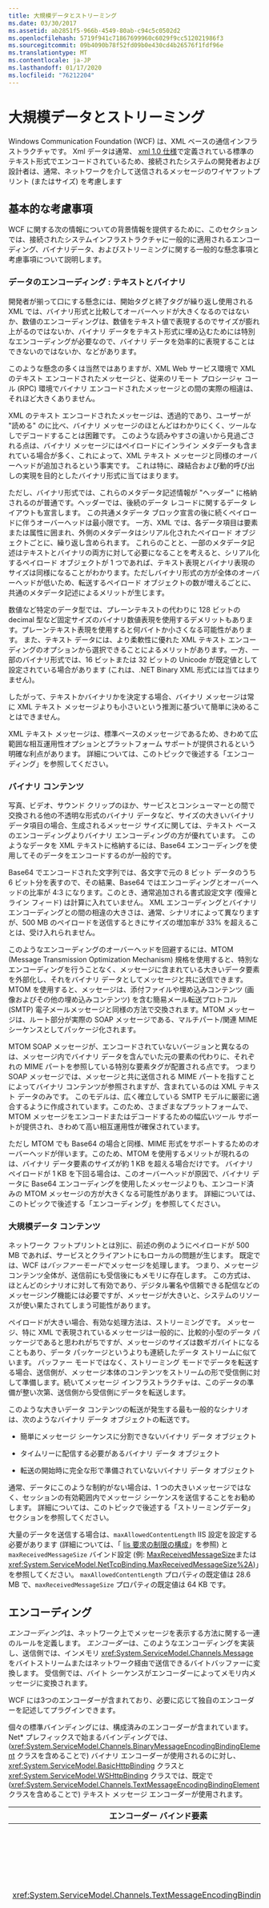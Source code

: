 ```yaml
---
title: 大規模データとストリーミング
ms.date: 03/30/2017
ms.assetid: ab2851f5-966b-4549-80ab-c94c5c0502d2
ms.openlocfilehash: 5719f941c71867699960c6029f9cc512021986f3
ms.sourcegitcommit: 09b4090b78f52fd09b0e430cd4b26576f1fdf96e
ms.translationtype: MT
ms.contentlocale: ja-JP
ms.lasthandoff: 01/17/2020
ms.locfileid: "76212204"
---
```

# <a name="large-data-and-streaming"></a>大規模データとストリーミング

Windows Communication Foundation (WCF) は、XML ベースの通信インフラストラクチャです。 Xml データは通常、 [xml 1.0 仕様](https://www.w3.org/TR/REC-xml/)で定義されている標準のテキスト形式でエンコードされているため、接続されたシステムの開発者および設計者は、通常、ネットワークを介して送信されるメッセージのワイヤフットプリント (またはサイズ) を考慮します  
  
## <a name="basic-considerations"></a>基本的な考慮事項  
 WCF に関する次の情報についての背景情報を提供するために、このセクションでは、接続されたシステムインフラストラクチャに一般的に適用されるエンコーディング、バイナリデータ、およびストリーミングに関する一般的な懸念事項と考慮事項について説明します。  
  
### <a name="encoding-data-text-vs-binary"></a>データのエンコーディング : テキストとバイナリ  
 開発者が揃って口にする懸念には、開始タグと終了タグが繰り返し使用される XML では、バイナリ形式と比較してオーバーヘッドが大きくなるのではないか、数値のエンコーディングは、数値をテキスト値で表現するのでサイズが膨れ上がるのではないか、バイナリ データをテキスト形式に埋め込むためには特別なエンコーディングが必要なので、バイナリ データを効率的に表現することはできないのではないか、などがあります。  
  
 このような懸念の多くは当然ではありますが、XML Web サービス環境で XML のテキスト エンコードされたメッセージと、従来のリモート プロシージャ コール (RPC) 環境でバイナリ エンコードされたメッセージとの間の実際の相違は、それほど大きくありません。  
  
 XML のテキスト エンコードされたメッセージは、透過的であり、ユーザーが "読める" のに比べ、バイナリ メッセージのほとんどはわかりにくく、ツールなしでデコードすることは困難です。 このような読みやすさの違いから見過ごされる点は、バイナリ メッセージにはペイロードにインライン メタデータも含まれている場合が多く、これによって、XML テキスト メッセージと同様のオーバーヘッドが追加されるという事実です。 これは特に、疎結合および動的呼び出しの実現を目的としたバイナリ形式に当てはまります。  
  
 ただし、バイナリ形式では、これらのメタデータ記述情報が "ヘッダー" に格納されるのが普通です。ヘッダーでは、後続のデータ レコードに関するデータ レイアウトも宣言します。 この共通メタデータ ブロック宣言の後に続くペイロードに伴うオーバーヘッドは最小限です。 一方、XML では、各データ項目は要素または属性に囲まれ、外側のメタデータはシリアル化されたペイロード オブジェクトごとに、繰り返し含められます。 これらのことと、一部のメタデータ記述はテキストとバイナリの両方に対して必要になることを考えると、シリアル化するペイロード オブジェクトが 1 つであれば、テキスト表現とバイナリ表現のサイズは同様になることがわかります。ただしバイナリ形式の方が全体のオーバーヘッドが低いため、転送するペイロード オブジェクトの数が増えるごとに、共通のメタデータ記述によるメリットが生じます。  
  
 数値など特定のデータ型では、プレーンテキストの代わりに 128 ビットの decimal 型など固定サイズのバイナリ数値表現を使用するデメリットもあります。プレーンテキスト表現を使用すると何バイトか小さくなる可能性があります。 また、テキスト データには、より柔軟性に優れた XML テキスト エンコーディングのオプションから選択できることによるメリットがあります。一方、一部のバイナリ形式では、16 ビットまたは 32 ビットの Unicode が既定値として設定されている場合があります (これは、.NET Binary XML 形式には当てはまりません)。  
  
 したがって、テキストかバイナリかを決定する場合、バイナリ メッセージは常に XML テキスト メッセージよりも小さいという推測に基づいて簡単に決めることはできません。  
  
 XML テキスト メッセージは、標準ベースのメッセージであるため、きわめて広範囲な相互運用性オプションとプラットフォーム サポートが提供されるという明確な利点があります。 詳細については、このトピックで後述する「エンコーディング」を参照してください。  
  
### <a name="binary-content"></a>バイナリ コンテンツ  
 写真、ビデオ、サウンド クリップのほか、サービスとコンシューマーとの間で交換される他の不透明な形式のバイナリ データなど、サイズの大きいバイナリ データ項目の場合、生成されるメッセージ サイズに関しては、テキスト ベースのエンコーディングよりバイナリ エンコーディングの方が優れています。 このようなデータを XML テキストに格納するには、Base64 エンコーディングを使用してそのデータをエンコードするのが一般的です。  
  
 Base64 でエンコードされた文字列では、各文字で元の 8 ビット データのうち 6 ビット分を表すので、その結果、Base64 ではエンコーディングとオーバーヘッドの比率が 4:3 になります。このとき、通常追加される書式設定文字 (復帰とライン フィード) は計算に入れていません。 XML エンコーディングとバイナリ エンコーディングとの間の相違の大きさは、通常、シナリオによって異なりますが、500 MB のペイロードを送信するときにサイズの増加率が 33% を超えることは、受け入れられません。  
  
 このようなエンコーディングのオーバーヘッドを回避するには、MTOM (Message Transmission Optimization Mechanism) 規格を使用すると、特別なエンコーディングを行うことなく、メッセージに含まれている大きいデータ要素を外部化し、それをバイナリ データとしてメッセージと共に送信できます。 MTOM を使用すると、メッセージは、添付ファイルや埋め込みコンテンツ (画像およびその他の埋め込みコンテンツ) を含む簡易メール転送プロトコル (SMTP) 電子メールメッセージと同様の方法で交換されます。MTOM メッセージは、ルート部分が実際の SOAP メッセージである、マルチパート/関連 MIME シーケンスとしてパッケージ化されます。  
  
 MTOM SOAP メッセージが、エンコードされていないバージョンと異なるのは、メッセージ内でバイナリ データを含んでいた元の要素の代わりに、それぞれの MIME パートを参照している特別な要素タグが配置される点です。 つまり SOAP メッセージでは、メッセージと共に送信される MIME パートを指すことによってバイナリ コンテンツが参照されますが、含まれているのは XML テキスト データのみです。 このモデルは、広く確立している SMTP モデルに厳密に適合するように作成されています。このため、さまざまなプラットフォームで、MTOM メッセージをエンコードまたはデコードするための幅広いツール サポートが提供され、きわめて高い相互運用性が確保されています。  
  
 ただし MTOM でも Base64 の場合と同様、MIME 形式をサポートするためのオーバーヘッドが伴います。このため、MTOM を使用するメリットが現れるのは、バイナリ データ要素のサイズが約 1 KB を超える場合だけです。 バイナリ ペイロードが 1 KB を下回る場合は、このオーバーヘッドが原因で、バイナリ データに Base64 エンコーディングを使用したメッセージよりも、エンコード済みの MTOM メッセージの方が大きくなる可能性があります。 詳細については、このトピックで後述する「エンコーディング」を参照してください。  
  
### <a name="large-data-content"></a>大規模データ コンテンツ  
 ネットワーク フットプリントとは別に、前述の例のようにペイロードが 500 MB であれば、サービスとクライアントにもローカルの問題が生じます。 既定では、WCF は*バッファーモード*でメッセージを処理します。 つまり、メッセージ コンテンツ全体が、送信前にも受信後にもメモリに存在します。 この方式は、ほとんどのシナリオに対して有効であり、デジタル署名や信頼できる配信などのメッセージング機能には必要ですが、メッセージが大きいと、システムのリソースが使い果たされてしまう可能性があります。  
  
 ペイロードが大きい場合、有効な処理方法は、ストリーミングです。 メッセージ、特に XML で表現されているメッセージは一般的に、比較的小型のデータ パッケージであると思われがちですが、メッセージのサイズは数ギガバイトになることもあり、データ パッケージというよりも連続したデータ ストリームに似ています。 バッファー モードではなく、ストリーミング モードでデータを転送する場合、送信側が、メッセージ本体のコンテンツをストリームの形で受信側に対して準備します。続いてメッセージ インフラストラクチャは、このデータの準備が整い次第、送信側から受信側にデータを転送します。  
  
 このような大きいデータ コンテンツの転送が発生する最も一般的なシナリオは、次のようなバイナリ データ オブジェクトの転送です。  
  
- 簡単にメッセージ シーケンスに分割できないバイナリ データ オブジェクト  
  
- タイムリーに配信する必要があるバイナリ データ オブジェクト  
  
- 転送の開始時に完全な形で準備されていないバイナリ データ オブジェクト  
  
 通常、データにこのような制約がない場合は、1 つの大きいメッセージではなく、セッションの有効範囲内でメッセージ シーケンスを送信することをお勧めします。 詳細については、このトピックで後述する「ストリーミングデータ」セクションを参照してください。  
  
 大量のデータを送信する場合は、`maxAllowedContentLength` IIS 設定を設定する必要があります (詳細については、「 [Iis 要求の制限の構成](https://docs.microsoft.com/iis/configuration/system.webServer/security/requestFiltering/requestLimits/)」を参照) と `maxReceivedMessageSize` バインド設定 (例: [MaxReceivedMessageSize](xref:System.ServiceModel.HttpBindingBase.MaxReceivedMessageSize%2A)または <xref:System.ServiceModel.NetTcpBinding.MaxReceivedMessageSize%2A>)」を参照してください。 `maxAllowedContentLength` プロパティの既定値は 28.6 MB で、`maxReceivedMessageSize` プロパティの既定値は 64 KB です。  
  
## <a name="encodings"></a>エンコーディング  
 *エンコーディング*は、ネットワーク上でメッセージを表示する方法に関する一連のルールを定義します。 *エンコーダー*は、このようなエンコーディングを実装し、送信側では、インメモリ <xref:System.ServiceModel.Channels.Message> をバイトストリームまたはネットワーク経由で送信できるバイトバッファーに変換します。 受信側では、バイト シーケンスがエンコーダーによってメモリ内メッセージに変換されます。  
  
 WCF には3つのエンコーダーが含まれており、必要に応じて独自のエンコーダーを記述してプラグインできます。  
  
 個々の標準バインディングには、構成済みのエンコーダーが含まれています。Net* プレフィックスで始まるバインディングでは、(<xref:System.ServiceModel.Channels.BinaryMessageEncodingBindingElement> クラスを含めることで) バイナリ エンコーダーが使用されるのに対し、<xref:System.ServiceModel.BasicHttpBinding> クラスと <xref:System.ServiceModel.WSHttpBinding> クラスでは、既定で (<xref:System.ServiceModel.Channels.TextMessageEncodingBindingElement> クラスを含めることで) テキスト メッセージ エンコーダーが使用されます。  
  
|エンコーダー バインド要素|説明|  
|-----------------------------|-----------------|  
|<xref:System.ServiceModel.Channels.TextMessageEncodingBindingElement>|テキスト メッセージ エンコーダーは、すべての HTTP ベースのバインディングに対する既定のエンコーダーで、相互運用性が特に重要になるカスタムのバインディングにも適しています。 このエンコーダーで入出力が行われるのは、標準の SOAP 1.1/SOAP 1.2 テキスト メッセージであり、バイナリ データに対して特別な処理は行われません。 メッセージの <xref:System.ServiceModel.Channels.MessageVersion?displayProperty=nameWithType> プロパティが <xref:System.ServiceModel.Channels.MessageVersion.None?displayProperty=nameWithType>に設定されている場合、SOAP エンベロープラッパーは出力から除外され、メッセージ本文の内容のみがシリアル化されます。|  
|<xref:System.ServiceModel.Channels.MtomMessageEncodingBindingElement>|MTOM メッセージ エンコーダーは、バイナリ データに対する特別な処理を実装したテキスト エンコーダーです。このエンコーダーは、状況に応じた最適化を要するユーティリティなので、どの標準バインディングでも既定では使用されません。 MTOM エンコーディングのメリットを生じるしきい値より大きいバイナリ データがメッセージにある場合、そのデータは、メッセージ エンベロープの後に続く MIME パートとして外部化されます。 このセクションの「MTOM の有効化」を参照してください。|  
|<xref:System.ServiceModel.Channels.BinaryMessageEncodingBindingElement>|通信を行う双方が WCF に基づくバイナリ メッセージ エンコーダーは、既定のエンコーダーで Net* のバインディングと適切な選択肢です。 バイナリ メッセージ エンコーダーでは、XML 情報セット (Infoset) を対象とした Microsoft 固有のバイナリ表現である .NET Binary XML 形式が使用されます。この形式ではバイナリ データがバイト ストリームとしてエンコードされ、通常は、同等の XML 1.0 表現よりもフットプリントが小さくなりきます。|  
  
 相互運用性が要求される通信パスでは一般的にテキスト メッセージ エンコーディングが最適であり、それ以外の通信パスではバイナリ メッセージ エンコーディングが最適です。 バイナリ メッセージ エンコーディングで生成されるメッセージのサイズは、単一のメッセージであればテキストより小さくなることが普通ですが、通信セッションの間に、さらに小さくなっていきます。 テキスト エンコーディングと異なり、バイナリ エンコーディングでは、Base64 を使用するなど、バイナリ データに対する特別な処理を行う必要がありません。このエンコーディングでは、バイトがバイトとして表現されます。  
  
 ソリューションで、相互運用性は必要ではないが、HTTP トランスポートを使用する場合は、トランスポートとして <xref:System.ServiceModel.Channels.BinaryMessageEncodingBindingElement> クラスを使用するカスタム バインディングに <xref:System.ServiceModel.Channels.HttpTransportBindingElement> を組み込むことができます。 サービスを利用する多数のクライアントが相互運用性を必要とする場合は、両者にとって適切な種類のトランスポートとエンコーディングがそれぞれに有効化された並行エンドポイントを公開することをお勧めします。  
  
### <a name="enabling-mtom"></a>MTOM の有効化  
 相互運用性が必須である一方で、大きなバイナリ データを送信する必要がある場合、エンコーディング方法のもう 1 つの選択肢に、MTOM メッセージ エンコーディングがあります。このエンコーディングを有効化するには、標準の <xref:System.ServiceModel.BasicHttpBinding> バインディングまたは <xref:System.ServiceModel.WSHttpBinding> バインディングでそれぞれの `MessageEncoding` プロパティを <xref:System.ServiceModel.WSMessageEncoding.Mtom> に設定するか、<xref:System.ServiceModel.Channels.MtomMessageEncodingBindingElement> に <xref:System.ServiceModel.Channels.CustomBinding> を組み込みます。 [Mtom エンコード](../../../../docs/framework/wcf/samples/mtom-encoding.md)サンプルから抽出された次のコード例は、構成で mtom を有効にする方法を示しています。  
  
```xml  
<system.serviceModel>  
     …  
    <bindings>  
      <wsHttpBinding>  
        <binding name="ExampleBinding" messageEncoding="Mtom"/>  
      </wsHttpBinding>  
    </bindings>  
     …  
<system.serviceModel>  
```  
  
 前述のように、MTOM エンコーディングの使用が適しているかどうかは、送信するデータ量によって異なります。 また、MTOM はバインディング レベルで有効になるので、MTOM を有効にすると、個々のエンドポイント上のすべての操作に作用します。  
  
 MTOM エンコーダーでは、バイナリ データが最終的に外部化されるかどうかに関係なく、MTOM エンコードされた MIME/multipart メッセージが常に出力されるので、通常は、1 KB を超えるバイナリ データを含んだメッセージの交換が行われるエンドポイントに対してのみ、MTOM を有効にしてください。 また、MTOM が有効化されたエンドポイント用に設計されたサービス コントラクトは、可能であれば、このようなデータ転送操作を指定するように制限してください。 関連する制御機能は別のコントラクトに記述するようにしてください。 この "MTOM のみ" の規則が当てはまるのは、MTOM が有効化されたエンドポイントを経由して送信されるメッセージだけです。MTOM 以外の受信メッセージについては、MTOM エンコーダーによって同様にデコードおよび解析されます。  
  
 MTOM エンコーダーの使用は、他のすべての WCF 機能に準拠しています。 セッション サポートが必要な場合などのように、すべての場合でこの規則が守られるわけではありません。  
  
### <a name="programming-model"></a>プログラミング モデル  
 3 つの組み込みエンコーダーのうち、どのエンコーダーをアプリケーションで使用する場合も、バイナリ データの転送に関するプログラミング方法は同じです。 違いは、WCF がデータ型に基づいてデータを処理する方法です。  
  
```csharp
[DataContract]  
class MyData  
{  
    [DataMember]  
    byte[] binaryBuffer;  
    [DataMember]  
    string someStringData;  
}   
```  
  
 MTOM を使用する場合、上記のデータ コントラクトは次の規則に従ってシリアル化されます。  
  
- `binaryBuffer` が `null` ではなく、それぞれに格納されているデータのサイズが大きい場合、つまり Base64 エンコーディングと比較しても MTOM 外部化によるオーバーヘッド (MIME ヘッダーなど) を正当化できるサイズである場合は、データが外部化され、バイナリ MIME パートとしてメッセージと共に転送されます。 しきい値を超えていない場合、データは Base64 としてエンコードされます。  
  
- メッセージの本体で、文字列 (およびバイナリ以外のその他の型) はサイズに関係なく文字列として表現されます。  
  
 上記の例に示したような明示的なデータ コントラクトを使用する場合も、操作にパラメーター リストを使用する場合も、入れ子構造のデータ コントラクトを使用する場合も、コレクション内でデータ コントラクト オブジェクトを転送する場合も、MTOM エンコーディングへの作用は同じです。 バイト配列は、常に最適化の対象と見なされるため、最適化のしきい値条件を満たしていれば最適化されます。  
  
> [!NOTE]
> データ コントラクト内では <xref:System.IO.Stream?displayProperty=nameWithType> の派生型を使用しないでください。 ストリーム データは、次の「データのストリーミング」で説明するストリーミング モデルを使用して送受信する必要があります。  
  
## <a name="streaming-data"></a>データのストリーミング  
 大量のデータを転送する場合、WCF のストリーミング転送モードは、メッセージをメモリ内でバッファー処理して処理する既定の動作に代わるものです。  
  
 前述のように、ストリーミングの有効化は、データをセグメントに分割できない場合、メッセージをタイムリーに配信する必要がある場合、または転送の開始時にデータがすべて揃っていない場合に、テキストまたはバイナリのコンテンツを伴う大きなメッセージに関してのみ実行するようにしてください。  
  
### <a name="restrictions"></a>制約  
 ストリーミングが有効になっている場合、次のような多くの WCF 機能を使用することはできません。  
  
- メッセージ本体に対するデジタル署名は実行できません。デジタル署名では、メッセージ コンテンツ全体に対してハッシュを計算する必要があります。 ところがストリーミングでは、メッセージ ヘッダーが作成され、送信される時点では、メッセージ コンテンツがすべて揃っているわけではありません。デジタル署名を処理できないのは、このためです。  
  
- 暗号化では、データが正しく再構築されていることを検証するために、デジタル署名が必要になります。  
  
- 信頼できるセッションでは、メッセージが転送中に失われた場合に再配信できるように、クライアントで送信メッセージをバッファー化する必要があります。また、サービス実装にメッセージを渡す前に、いったんメッセージをサービスで格納し、メッセージが正しい順序で受信されなかった場合に備えてメッセージの順序を保持する必要があります。  
  
 このような機能上の制約により、ストリーミングではトランスポート レベルのセキュリティ オプションしか使用できず、信頼できるセッションを有効にできません。 ストリーミングは、以下のシステム定義バインディングでしか使用できません。  
  
- <xref:System.ServiceModel.BasicHttpBinding>  
  
- <xref:System.ServiceModel.NetTcpBinding>  
  
- <xref:System.ServiceModel.NetNamedPipeBinding>  
  
- <xref:System.ServiceModel.WebHttpBinding>  
  
 HTTP とは異なり、<xref:System.ServiceModel.NetTcpBinding> と <xref:System.ServiceModel.NetNamedPipeBinding> の基になるトランスポートには、信頼できる配信と接続ベースのセッション サポートが備わっているので、これら 2 つのバインディングが上記の制約から受ける影響はわずかです。  
  
 ストリーミングは、メッセージ キュー (MSMQ) トランスポートでは利用できないため、<xref:System.ServiceModel.NetMsmqBinding> クラスまたは <xref:System.ServiceModel.MsmqIntegration.MsmqIntegrationBinding> クラスと共に使用することはできません。 メッセージ キュー トランスポートでは、メッセージ サイズを制限したバッファー化によるデータ転送だけがサポートされています。これに対し他のトランスポートでは、ほとんどのシナリオにおいてメッセージ サイズの実質的な制限はありません。  
  
 ストリーミングは、ピア チャネル トランスポートを使用している場合も利用できないため、<xref:System.ServiceModel.NetPeerTcpBinding> と共に使用することはできません。  
  
#### <a name="streaming-and-sessions"></a>ストリーミングとセッション  
 セッション ベースのバインディングでストリーミングを呼び出すと、予期しない動作を引き起こすことがあります。 すべてのストリーミング呼び出しは単一のチャネル (データグラム チャネル) を通じて行われますが、このチャネルは使用されるバインディングがセッションを使用するように構成されている場合であっても、セッションをサポートしません。 セッション ベースのバインディングによって複数のクライアントが同一のサービス オブジェクトに対してストリーミング呼び出しを行う場合、このサービス オブジェクトのコンカレンシー モードが単一に設定され、インスタンス コンテキスト モードが PerSession に設定されていると、すべての呼び出しがこのデータグラム チャネルを通過する必要があるため、同時に処理される呼び出しは 1 つに限られることになります。 その後、1つまたは複数のクライアントがタイムアウトする可能性があります。この問題を回避するには、サービスオブジェクトのインスタンスコンテキストモードを PerCall または Concurrency から Multiple に設定します。  
  
> [!NOTE]
> この場合、利用可能になる "セッション" は 1 つしかないため、MaxConcurrentSessions は効力を失います。  
  
### <a name="enabling-streaming"></a>ストリーミングの有効化  
 ストリーミングは次の方法で有効にできます。  
  
- ストリーミング モードで要求の送信および受け入れを行い、バッファー モードで応答の受け入れおよび返信を行う (<xref:System.ServiceModel.TransferMode.StreamedRequest>)。  
  
- バッファー モードで要求の送信および受け入れを行い、ストリーミング モードで応答の受け入れおよび返信を行う (<xref:System.ServiceModel.TransferMode.StreamedResponse>)。  
  
- 両方向の要求および応答をストリーミング モードで送受信する (<xref:System.ServiceModel.TransferMode.Streamed>).  
  
 ストリーミングを無効化するには、転送モードを <xref:System.ServiceModel.TransferMode.Buffered> (すべてのバインディングでの既定の設定) に設定します。 構成で転送モードを設定する方法を次のコードに示します。  
  
```xml  
<system.serviceModel>  
     …  
    <bindings>  
      <basicHttpBinding>  
        <binding name="ExampleBinding" transferMode="Streamed"/>  
      </basicHttpBinding>  
    </bindings>  
     …  
<system.serviceModel>  
```  
  
 コード内でバインディングをインスタンス化するときは、そのバインディングの `TransferMode` プロパティ (またはカスタム バインドを作成している場合は、トランスポート バインド要素) をそれぞれ上記の値のいずれかに設定する必要があります。  
  
 送信側と受信側で別々に、要求または応答あるいは両方向に対してストリーミングを有効化しても、機能には影響しません。 ただし、転送されるデータのサイズが大きくて、ストリーミングを有効化することが双方にとってのメリットになるかどうかを常に前提として判断する必要があります。 エンドポイントのいずれかが WCF で実装されていないクロスプラットフォーム通信の場合、ストリーミングを使用する機能は、プラットフォームのストリーミング機能によって異なります。 もう 1 つのまれな例外は、クライアントまたはサービスが作業セットを最小限に抑える必要があり、使用できるバッファー サイズが制限されるような、メモリ消費重視のシナリオです。  
  
### <a name="enabling-asynchronous-streaming"></a>非同期ストリーミングの有効化  
 非同期ストリーミングを有効にするには、エンドポイントの <xref:System.ServiceModel.Description.DispatcherSynchronizationBehavior> 動作をサービス ホストに追加し、その <xref:System.ServiceModel.Description.DispatcherSynchronizationBehavior.AsynchronousSendEnabled%2A> プロパティを `true` に設定します。 送信側に実際の非同期ストリーミング機能も追加されています。 これによって、複数のクライアントにメッセージをストリーム出力するシナリオで、一部のクライアントがネットワークの混雑により読み取りが遅いか、読み取りをまったく行っていない場合に、サービスのスケーラビリティが向上します。 このようなシナリオでは、クライアントごとのサービスの個別のスレッドがブロックされないようになりました。 サービスはこれによってこれまで以上のクライアントを処理できるようになり、スケーラビリティが向上します。  
  
### <a name="programming-model-for-streamed-transfers"></a>ストリーミング転送のプログラミング モデル  
 ストリーミングのプログラミング モデルは単純です。 ストリーム化されたデータを受信するには、<xref:System.IO.Stream> 型の入力パラメーターを 1 つ使用する操作コントラクトを指定します。 ストリーム化されたデータを返信するには、<xref:System.IO.Stream> 参照を返します。  
  
```csharp
[ServiceContract(Namespace="http://Microsoft.ServiceModel.Samples")]  
public interface IStreamedService  
{  
    [OperationContract]  
    Stream Echo(Stream data);  
    [OperationContract]  
    Stream RequestInfo(string query);  
    [OperationContract(OneWay=true)]  
    void ProvideInfo(Stream data);  
}  
```  
  
 上記の例で操作 `Echo` は、ストリームの受信および返信を行うので、<xref:System.ServiceModel.TransferMode.Streamed> が設定されたバインディングで使用する必要があります。 `RequestInfo` 操作の場合、<xref:System.ServiceModel.TransferMode.StreamedResponse> だけを返すので、<xref:System.IO.Stream> が最も適しています。 一方向操作は、<xref:System.ServiceModel.TransferMode.StreamedRequest> に最適です。  
  
 次の `Echo` 操作または `ProvideInfo` 操作に 2 つ目のパラメーターを追加すると、サービス モデルはバッファー モードに戻り、ストリームの実行時シリアル化表現が使用されます。 エンドツーエンドの要求ストリーミングとの互換性があるのは、単一の入力ストリーム パラメーターを使用する操作だけです。  
  
 この規則は、メッセージ コントラクトにも同様に適用されます。 次の例に示すように、メッセージ コントラクトには、ストリームであるメッセージ本体メンバーを 1 つだけ指定できます。 ストリームと共に他の追加情報も転送する場合、追加情報はメッセージ ヘッダーに入れる必要があります。 メッセージ本体は、ストリーム コンテンツ専用として予約されています。  
  
```csharp
[MessageContract]  
public class UploadStreamMessage  
{  
   [MessageHeader]  
   public string appRef;  
   [MessageBodyMember]  
   public Stream data;  
}   
```  
  
 ストリームがファイルの末尾 (EOF) に達すると、ストリーミング転送は終了し、メッセージが閉じられます。 メッセージを送信する (値を返すか、操作を呼び出す) と、<xref:System.IO.FileStream> を渡すことができます。その後、WCF インフラストラクチャは、ストリームが完全に読み取られ、EOF に到達するまで、そのストリームからすべてのデータを取得します。 ストリーム化されたデータを転送する際に、このような <xref:System.IO.Stream> のビルド済み派生クラスがそのデータのソースに存在しない場合は、対応するクラスを作成し、そのクラスでストリーム ソースを覆ったうえで、これを引数または戻り値として使用する必要があります。  
  
 WCF は、メッセージを受信するときに、Base64 でエンコードされたメッセージ本文のコンテンツ (MTOM を使用している場合はそれぞれの MIME パート) にストリームを構築し、コンテンツが読み取られたときにストリームが EOF に到達します。  
  
 トランスポート レベルのストリーミングは、その他のメッセージ コントラクト型 (パラメーター リスト、データ コントラクトの引数、明示的なメッセージ コントラクト) でも使用できますが、このような型指定メッセージのシリアル化および逆シリアル化には、シリアライザーによるバッファー化が必要なので、これらの使用は適切ではありません。  
  
### <a name="special-security-considerations-for-large-data"></a>大規模データに関するセキュリティの考慮事項  
 すべてのバインディングで、受信メッセージのサイズを制限して、サービス拒否攻撃を防止できます。 たとえば、<xref:System.ServiceModel.BasicHttpBinding>は、受信メッセージのサイズを範囲とする[MaxReceivedMessageSize](xref:System.ServiceModel.HttpBindingBase.MaxReceivedMessageSize%2A)プロパティを公開します。また、メッセージを処理するときにアクセスされる最大メモリ量も制限します。 この単位はバイトで設定されます。既定値は 65,536 バイトです。  
  
 大きなデータのストリーミングを行うシナリオに特有のセキュリティの脅威は、受信側が、データがストリーミングされることを想定しているときに、データをバッファーさせることで、サービス拒否が誘発されることです。 たとえば、WCF は常にメッセージの SOAP ヘッダーをバッファーします。そのため、攻撃者は、すべてのヘッダーで構成される大規模な悪意のあるメッセージを作成して、データを強制的にバッファーに配置することができます。 ストリーミングが有効になっている場合は、`MaxReceivedMessageSize` を極端に大きい値に設定できます。これは、受信側が、一度にメッセージ全体をメモリにバッファーすることを想定していないためです。 WCF によってメッセージが強制的にバッファー処理される場合、メモリオーバーフローが発生します。  
  
 そのため、この場合は、受信メッセージの最大サイズを制限するだけでは不十分です。 `MaxBufferSize` プロパティは、WCF によってバッファーされるメモリを制限するために必要です。 ストリーミングを使用する場合は、これを安全な値に設定する (または既定値のままにしておく) ことが重要です。 たとえば、サービスでは、サイズが 4 GB までのファイルを受信し、それをローカル ディスクに格納する必要があるとします。 また、一度に 64 KB のデータしかバッファーできないようにメモリが制限されているとします。 その場合、`MaxReceivedMessageSize` を 4 GB、`MaxBufferSize` を 64 KB に設定します。 また、サービス実装において、64 KB ずつ受信ストリームから読み取り、前のデータがディスクに書き込まれ、メモリから破棄されるまで次のデータを読み取らないようにする必要があります。  
  
 また、このクォータは、WCF によって実行されるバッファリングを制限するだけで、独自のサービスまたはクライアント実装で行われるバッファリングを防ぐことができないことを理解しておくことも重要です。 セキュリティに関するその他の考慮事項の詳細については、「[データのセキュリティに関する考慮事項](../../../../docs/framework/wcf/feature-details/security-considerations-for-data.md)」を参照してください。  
  
> [!NOTE]
> バッファー転送とストリーミング転送のどちらを使用するかは、エンドポイントごとにローカルに決定します。 HTTP トランスポートの場合、転送モードは、接続、つまりプロキシ サーバーなどの中継局に伝達されません。 転送モードの設定は、サービス インターフェイスの記述に反映されません。 サービスに対して WCF クライアントを生成した後、ストリーミング転送で使用することを目的としたサービスの構成ファイルを編集して、モードを設定する必要があります。 TCP トランスポートと名前付きパイプ トランスポートの場合、転送モードはポリシー アサーションとして伝達されます。  
  
## <a name="see-also"></a>関連項目

- [方法 : ストリーミングを有効にする](../../../../docs/framework/wcf/feature-details/how-to-enable-streaming.md)
